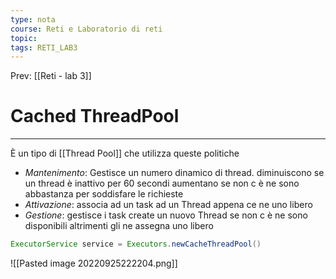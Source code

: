 ```yaml
---
type: nota
course: Reti e Laboratorio di reti
topic: 
tags: RETI_LAB3 
---
```


Prev: [[Reti - lab 3]]

# Cached ThreadPool
---


È un tipo di [[Thread Pool]] che utilizza queste politiche

- _Mantenimento_: Gestisce un numero dinamico di thread. diminuiscono se un thread è inattivo per 60 secondi aumentano se non c è ne sono abbastanza per soddisfare le richieste
- _Attivazione_: associa ad un task ad un Thread appena ce ne uno libero
- _Gestione_: gestisce i task create un nuovo Thread se non c è ne sono disponibili altrimenti gli ne assegna uno libero

```java
ExecutorService service = Executors.newCacheThreadPool()
```


![[Pasted image 20220925222204.png]]